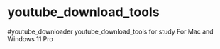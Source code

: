 # youtube_download_tools
#youtube_downloader
youtube_download_tools for study 
For Mac and Windows 11 Pro

